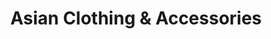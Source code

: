 ---
title: "Asian Clothing & Accessories"
url: /erie/asian-clothing-and-accessories/
shop: clothes
---